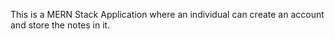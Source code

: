 This is a MERN Stack Application where an individual can create an account and store the notes in it.

